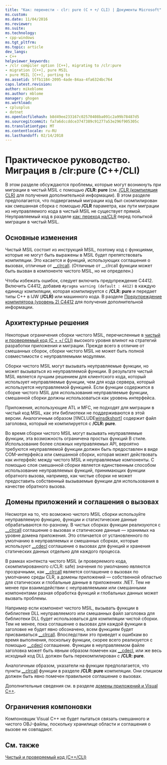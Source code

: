 ```yaml
---
title: "Как: перенести - clr: pure (C + +/ CLI) | Документы Microsoft"
ms.custom: 
ms.date: 11/04/2016
ms.reviewer: 
ms.suite: 
ms.technology:
- cpp-windows
ms.tgt_pltfrm: 
ms.topic: article
dev_langs:
- C++
helpviewer_keywords:
- /clr compiler option [C++], migrating to /clr:pure
- migration [C++], pure MSIL
- pure MSIL [C++], porting to
ms.assetid: 5ffb1184-2095-4ade-84aa-4fa6324bc764
caps.latest.revision: 
author: mikeblome
ms.author: mblome
manager: ghogen
ms.workload:
- cplusplus
- dotnet
ms.openlocfilehash: b8d49ee233167c02570408ba091c2a99b78487d5
ms.sourcegitcommit: fa7a6dccddce3747389c91277a53e296f905305c
ms.translationtype: MT
ms.contentlocale: ru-RU
ms.lasthandoff: 02/14/2018
---
```

# <a name="how-to-migrate-to-clrpure-ccli"></a>Практическое руководство. Миграция в /clr:pure (C++/CLI)
В этом разделе обсуждаются проблемы, которые могут возникнуть при миграции в чистый MSIL с помощью **/CLR: pure** (см. [/CLR (компиляция CLR)](../build/reference/clr-common-language-runtime-compilation.md) для получения дополнительной информации). В этом разделе предполагается, что подвергаемый миграции код был скомпилирован как смешанная сборка с помощью **/CLR** параметра, как пути миграции из неуправляемого кода в чистый MSIL не существует прямой. Неуправляемый код в разделе [как: переход на/CLR](../dotnet/how-to-migrate-to-clr.md) перед попыткой миграции в чистый MSIL.  
  
## <a name="basic-changes"></a>Основные изменения  
 Чистый MSIL состоит из инструкций MSIL, поэтому код с функциями, которые не могут быть выражены в MSIL будет препятствовать компиляции. Это касается и функций, использующих соглашения о вызовах, отличные от [__clrcall](../cpp/clrcall.md). (Отличные от __clrcall функции может быть вызван в компоненте чистого MSIL, но не определен.)  
  
 Чтобы избежать ошибок, следует включить предупреждение C4412. Включить C4412, добавив `#pragma warning (default : 4412)` в каждую единицу компиляции, которая компилируется с **/CLR: pure** и передает типы C++ в IJW (**/CLR)** или машинного кода. В разделе [Предупреждение компилятора (уровень 2) C4412](../error-messages/compiler-warnings/compiler-warning-level-2-c4412.md) для получения дополнительной информации.  
  
## <a name="architectural-considerations"></a>Архитектурные решения  
 Некоторые ограничения сборки чистого MSIL, перечисленные в [чистый и проверяемый код (C + +/ CLI)](../dotnet/pure-and-verifiable-code-cpp-cli.md) высокого уровня влияют на стратегий разработки приложения и миграции. Прежде всего в отличие от смешанных сборок, сборки чистого MSIL не может быть полной совместимости с неуправляемыми модулями.  
  
 Сборки чистого MSIL могут вызывать неуправляемые функции, но может вызываться из неуправляемой функции. В результате чистый MSIL является лучшим решением для клиентского кода, который использует неуправляемые функции, чем для кода сервера, который используется неуправляемой функцией. Если функции содержится в сборке чистого MSIL для использования неуправляемые функции, смешанной сборки должны использоваться как уровень интерфейса.  
  
 Приложения, использующие ATL и MFC, не подходят для миграции в чистый код MSIL, как эти библиотеки не поддерживаются в этой версии. Аналогичным образом [!INCLUDE[winsdkshort](../atl-mfc-shared/reference/includes/winsdkshort_md.md)] содержит файл заголовка, который не компилируется с **/CLR: pure**.  
  
 Во время сборки чистого MSIL могут вызывать неуправляемые функции, эта возможность ограничена простых функций В стиле. Использование более сложных неуправляемых API, вероятно требуются неуправляемой функции должен быть предоставлен в виде COM-интерфейса или смешанной сборки, которая может действовать как интерфейс между чистого MSIL и неуправляемые компоненты. С помощью слоя смешанной сборки является единственным способом использование неуправляемых функций, принимающих функции обратного вызова, например, как чистые сборки не может предоставить собственный вызываемые функции для использования в качестве обратного вызова.  
  
## <a name="application-domains-and-calling-conventions"></a>Домены приложений и соглашения о вызовах  
 Несмотря на то, что возможно чистого MSIL сборки используйте неуправляемую функцию, функции и статистические данные обрабатываются по-разному. В чистых сборках функции реализуются с [__clrcall](../cpp/clrcall.md) соглашение о вызовах и статические данные — хранимых на уровне домена приложения. Это отличается от установленного по умолчанию в неуправляемых и смешанных сборках, которые используют [__cdecl](../cpp/cdecl.md) соглашение о вызовах для функций и хранения статических данных отдельно для каждого процесса.  
  
 В рамках контекста чистого MSIL (и проверяемого кода, скомпилированного с/CLR: safe) значения по умолчанию являются прозрачными, как [__clrcall](../cpp/clrcall.md) является соглашение о вызовах по умолчанию среды CLR, а домены приложений — собственной областью для статических и глобальные данные в приложениях .NET. Тем не менее при взаимодействии с неуправляемыми или смешанными компонентами разная обработка функций и глобальных данных может вызвать проблемы.  
  
 Например если компонент чистого MSIL, вызывать функции в библиотеке DLL неуправляемого или смешанных файл заголовка для библиотеки DLL будет использоваться для компиляции чистой сборки. Тем не менее, пока соглашение о вызовах для каждой функции в заголовке не будет явно обозначено, всем функциям будет присваиваться [__clrcall](../cpp/clrcall.md). Впоследствии это приведет к ошибкам во время выполнения, поскольку функции, скорее всего реализуется с помощью [__cdecl](../cpp/cdecl.md) соглашение. Функции в неуправляемом файле заголовка может быть явным образом помечен как [__cdecl](../cpp/cdecl.md), или же весь исходный код DLL должен быть перекомпилирован с **/CLR: pure**.  
  
 Аналогичным образом, указатели на функции предполагается, что пункты [__clrcall](../cpp/clrcall.md) функции в разделе **/CLR: pure** компиляции. Они слишком должен быть явно помечен правильное соглашение о вызовах.  
  
 Дополнительные сведения см. в разделе [домены приложений и Visual C++](../dotnet/application-domains-and-visual-cpp.md).  
  
## <a name="linking-limitations"></a>Ограничения компоновки  
 Компоновщик Visual C++ не будет пытаться связать смешанного и чистого OBJ-файлы, поскольку хранилище области и соглашения о вызове не совпадают.  
  
## <a name="see-also"></a>См. также  
 [Чистый и проверяемый код (C++/CLI)](../dotnet/pure-and-verifiable-code-cpp-cli.md)
